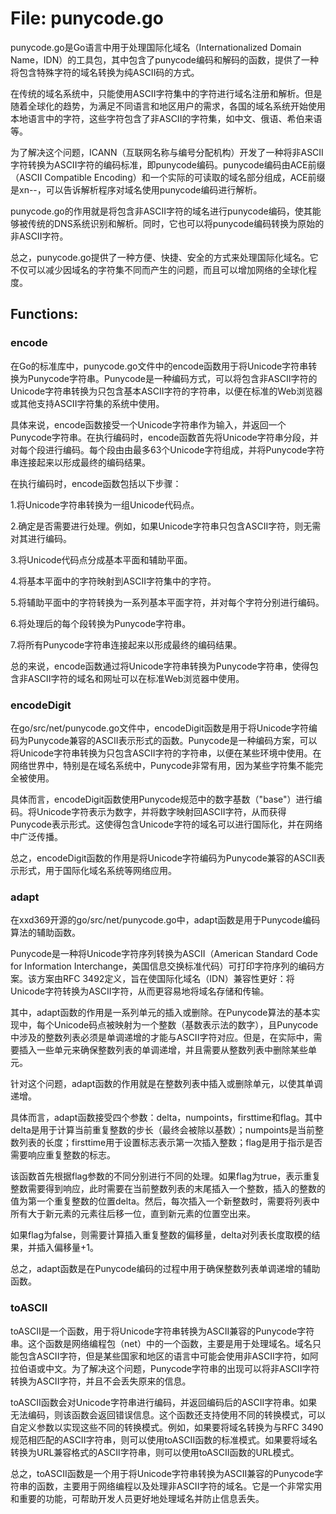 # File: punycode.go

punycode.go是Go语言中用于处理国际化域名（Internationalized Domain Name，IDN）的工具包，其中包含了punycode编码和解码的函数，提供了一种将包含特殊字符的域名转换为纯ASCII码的方式。 

在传统的域名系统中，只能使用ASCII字符集中的字符进行域名注册和解析。但是随着全球化的趋势，为满足不同语言和地区用户的需求，各国的域名系统开始使用本地语言中的字符，这些字符包含了非ASCII的字符集，如中文、俄语、希伯来语等。

为了解决这个问题，ICANN（互联网名称与编号分配机构）开发了一种将非ASCII字符转换为ASCII字符的编码标准，即punycode编码。punycode编码由ACE前缀（ASCII Compatible Encoding）和一个实际的可读取的域名部分组成，ACE前缀是xn--，可以告诉解析程序对域名使用punycode编码进行解析。

punycode.go的作用就是将包含非ASCII字符的域名进行punycode编码，使其能够被传统的DNS系统识别和解析。同时，它也可以将punycode编码转换为原始的非ASCII字符。

总之，punycode.go提供了一种方便、快捷、安全的方式来处理国际化域名。它不仅可以减少因域名的字符集不同而产生的问题，而且可以增加网络的全球化程度。

## Functions:

### encode

在Go的标准库中，punycode.go文件中的encode函数用于将Unicode字符串转换为Punycode字符串。Punycode是一种编码方式，可以将包含非ASCII字符的Unicode字符串转换为只包含基本ASCII字符的字符串，以便在标准的Web浏览器或其他支持ASCII字符集的系统中使用。

具体来说，encode函数接受一个Unicode字符串作为输入，并返回一个Punycode字符串。在执行编码时，encode函数首先将Unicode字符串分段，并对每个段进行编码。每个段由由最多63个Unicode字符组成，并将Punycode字符串连接起来以形成最终的编码结果。

在执行编码时，encode函数包括以下步骤：

1.将Unicode字符串转换为一组Unicode代码点。

2.确定是否需要进行处理。例如，如果Unicode字符串只包含ASCII字符，则无需对其进行编码。

3.将Unicode代码点分成基本平面和辅助平面。

4.将基本平面中的字符映射到ASCII字符集中的字符。

5.将辅助平面中的字符转换为一系列基本平面字符，并对每个字符分别进行编码。

6.将处理后的每个段转换为Punycode字符串。

7.将所有Punycode字符串连接起来以形成最终的编码结果。

总的来说，encode函数通过将Unicode字符串转换为Punycode字符串，使得包含非ASCII字符的域名和网址可以在标准Web浏览器中使用。



### encodeDigit

在go/src/net/punycode.go文件中，encodeDigit函数是用于将Unicode字符编码为Punycode兼容的ASCII表示形式的函数。Punycode是一种编码方案，可以将Unicode字符串转换为只包含ASCII字符的字符串，以便在某些环境中使用。在网络世界中，特别是在域名系统中，Punycode非常有用，因为某些字符集不能完全被使用。

具体而言，encodeDigit函数使用Punycode规范中的数字基数（"base"）进行编码。将Unicode字符表示为数字，并将数字映射回ASCII字符，从而获得Punycode表示形式。这使得包含Unicode字符的域名可以进行国际化，并在网络中广泛传播。

总之，encodeDigit函数的作用是将Unicode字符编码为Punycode兼容的ASCII表示形式，用于国际化域名系统等网络应用。



### adapt

在xxd369开源的go/src/net/punycode.go中，adapt函数是用于Punycode编码算法的辅助函数。

Punycode是一种将Unicode字符序列转换为ASCII（American Standard Code for Information Interchange，美国信息交换标准代码）可打印字符序列的编码方案。该方案由RFC 3492定义，旨在使国际化域名（IDN）兼容性更好：将Unicode字符转换为ASCII字符，从而更容易地将域名存储和传输。

其中，adapt函数的作用是一系列单元的插入或删除。在Punycode算法的基本实现中，每个Unicode码点被映射为一个整数（基数表示法的数字），且Punycode中涉及的整数列表必须是单调递增的才能与ASCII字符对应。但是，在实际中，需要插入一些单元来确保整数列表的单调递增，并且需要从整数列表中删除某些单元。

针对这个问题，adapt函数的作用就是在整数列表中插入或删除单元，以使其单调递增。

具体而言，adapt函数接受四个参数：delta，numpoints，firsttime和flag。其中delta是用于计算当前重复整数的步长（最终会被除以基数）；numpoints是当前整数列表的长度；firsttime用于设置标志表示第一次插入整数；flag是用于指示是否需要响应重复整数的标志。

该函数首先根据flag参数的不同分别进行不同的处理。如果flag为true，表示重复整数需要得到响应，此时需要在当前整数列表的末尾插入一个整数，插入的整数的值为第一个重复整数的位置delta。然后，每次插入一个新整数时，需要将列表中所有大于新元素的元素往后移一位，直到新元素的位置空出来。

如果flag为false，则需要计算插入重复整数的偏移量，delta对列表长度取模的结果，并插入偏移量+1。

总之，adapt函数是在Punycode编码的过程中用于确保整数列表单调递增的辅助函数。



### toASCII

toASCII是一个函数，用于将Unicode字符串转换为ASCII兼容的Punycode字符串。这个函数是网络编程包（net）中的一个函数，主要是用于处理域名。域名只能包含ASCII字符，但是某些国家和地区的语言中可能会使用非ASCII字符，如阿拉伯语或中文。为了解决这个问题，Punycode字符串的出现可以将非ASCII字符转换为ASCII字符，并且不会丢失原来的信息。

toASCII函数会对Unicode字符串进行编码，并返回编码后的ASCII字符串。如果无法编码，则该函数会返回错误信息。这个函数还支持使用不同的转换模式，可以自定义参数以实现这些不同的转换模式。例如，如果要将域名转换为与RFC 3490规范相匹配的ASCII字符串，则可以使用toASCII函数的标准模式。如果要将域名转换为URL兼容格式的ASCII字符串，则可以使用toASCII函数的URL模式。

总之，toASCII函数是一个用于将Unicode字符串转换为ASCII兼容的Punycode字符串的函数，主要用于网络编程以及处理非ASCII字符的域名。它是一个非常实用和重要的功能，可帮助开发人员更好地处理域名并防止信息丢失。



